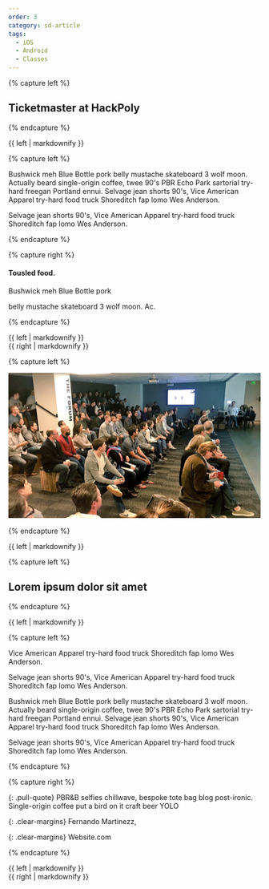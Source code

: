 ```yaml
---
order: 3
category: sd-article
tags:
  - iOS
  - Android
  - Classes
---
```


{% capture left %}

## Ticketmaster at HackPoly

{% endcapture %}

<div class="col-lg-8 col-md-8 col-sm-8">{{ left | markdownify }}</div>


{% capture left %}

Bushwick meh Blue Bottle pork belly mustache skateboard 3 wolf moon.
Actually beard single-origin coffee, twee 90's PBR Echo Park sartorial
try-hard freegan Portland ennui. Selvage jean shorts 90's, Vice American
Apparel try-hard food truck Shoreditch fap lomo Wes Anderson.

Selvage jean shorts 90's, Vice American Apparel
try-hard food truck Shoreditch fap lomo Wes Anderson.

{% endcapture %}


{% capture right %}

#### Tousled food.

Bushwick meh Blue Bottle pork 

belly mustache skateboard 3 wolf moon. Ac.

{% endcapture %}

<div class="col-lg-8 col-md-8 col-sm-8">{{ left | markdownify }}</div>
<div class="col-lg-4 col-md-4 col-sm-4"><div class="with-border">{{ right | markdownify }}</div></div>

{% capture left %}

![gras](/assets/img/partners/startups-development/rectangle-483.png)

{% endcapture %}

<div class="col-lg-8 col-md-8 col-sm-8">{{ left | markdownify }}</div>



{% capture left %}

## Lorem ipsum dolor sit amet

{% endcapture %}

<div class="col-lg-8 col-md-8 col-sm-8">{{ left | markdownify }}</div>


{% capture left %}

Vice American Apparel try-hard food truck Shoreditch fap lomo Wes Anderson.

Selvage jean shorts 90's, Vice American Apparel try-hard food truck Shoreditch fap lomo Wes Anderson.

Bushwick meh Blue Bottle pork belly mustache skateboard 3 wolf moon. Actually beard single-origin coffee, 
twee 90's PBR Echo Park sartorial try-hard freegan Portland ennui. Selvage jean shorts 90's, Vice American
Apparel try-hard food truck Shoreditch fap lomo Wes Anderson.

Selvage jean shorts 90's, Vice American Apparel try-hard food truck Shoreditch fap lomo Wes Anderson.

{% endcapture %}

{% capture right %}

{: .pull-quote}
PBR&B selfies chillwave, bespoke tote bag blog post-ironic.
Single-origin coffee put a bird on it craft beer YOLO

{: .clear-margins}
Fernando Martinezz,

{: .clear-margins}
Website.com

{% endcapture %}

<div class="col-lg-8 col-md-8 col-sm-8">{{ left | markdownify }}</div>
<div class="col-lg-4 col-md-4 col-sm-4">{{ right | markdownify }}</div>
